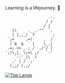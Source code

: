 Learning is a lifejourney.  🧐

                       .-.
                      / /
                     / |
       |\     ._ ,-""  `.
       | |,,_/  7        ;
     `;=     ,=(     ,  /
      |`q  q  ` |    \_,|
     .=; <> _ ; /  ,/'/ |
    ';|\,j_ \;=\ ,/   `-'
        `--'_|\  )
       ,' | /  ;'
      (,,/ (,,/     
<!--
**elliexcoding/elliexcoding** is a ✨ _special_ ✨ repository because its `README.md` (this file) appears on your GitHub profile.

Here are some ideas to get you started:

- 🔭 I’m currently working on ...
- 🌱 I’m currently learning ...
- 👯 I’m looking to collaborate on ...
- 🤔 I’m looking for help with ...
- 💬 Ask me about ...
- 📫 How to reach me: ...
- 😄 Pronouns: ...
- ⚡ Fun fact: ...
-->

[![Top Langs](https://github-readme-stats.vercel.app/api/top-langs/?username=elliexcoding&show_icons=true&theme=tokyonight)](https://github.com/elliexcoding/github-readme-stats)

